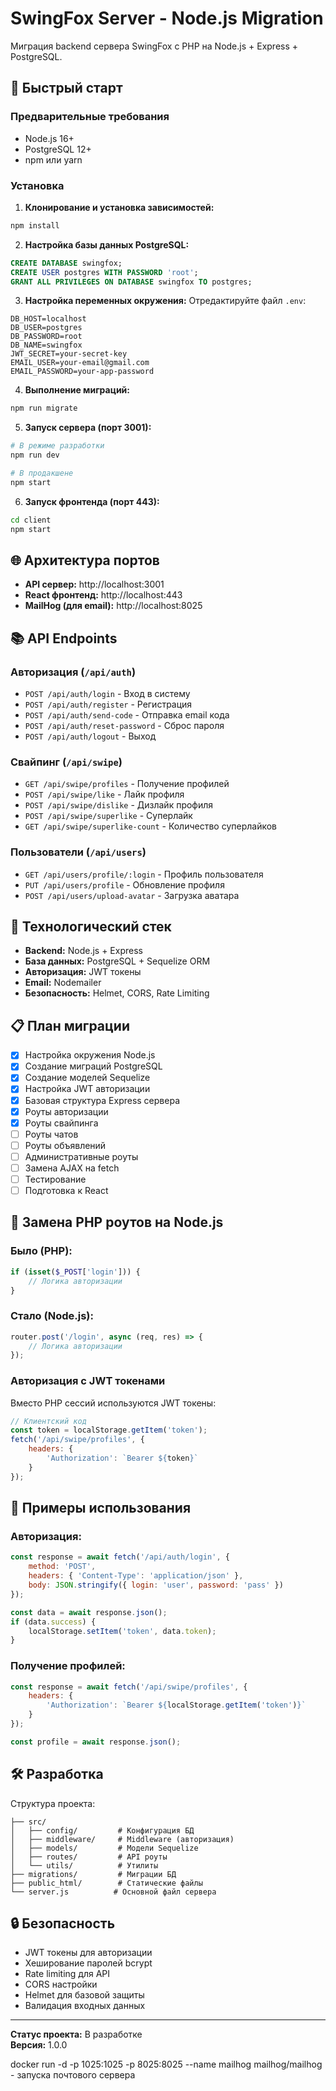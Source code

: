 # SwingFox Server - Node.js Migration

Миграция backend сервера SwingFox с PHP на Node.js + Express + PostgreSQL.

## 🚀 Быстрый старт

### Предварительные требования

- Node.js 16+ 
- PostgreSQL 12+
- npm или yarn

### Установка

1. **Клонирование и установка зависимостей:**
```bash
npm install
```

2. **Настройка базы данных PostgreSQL:**
```sql
CREATE DATABASE swingfox;
CREATE USER postgres WITH PASSWORD 'root';
GRANT ALL PRIVILEGES ON DATABASE swingfox TO postgres;
```

3. **Настройка переменных окружения:**
Отредактируйте файл `.env`:
```env
DB_HOST=localhost
DB_USER=postgres
DB_PASSWORD=root
DB_NAME=swingfox
JWT_SECRET=your-secret-key
EMAIL_USER=your-email@gmail.com
EMAIL_PASSWORD=your-app-password
```

4. **Выполнение миграций:**
```bash
npm run migrate
```

5. **Запуск сервера (порт 3001):**
```bash
# В режиме разработки
npm run dev

# В продакшене
npm start
```

6. **Запуск фронтенда (порт 443):**
```bash
cd client
npm start
```

## 🌐 Архитектура портов

- **API сервер:** http://localhost:3001
- **React фронтенд:** http://localhost:443
- **MailHog (для email):** http://localhost:8025

## 📚 API Endpoints

### Авторизация (`/api/auth`)
- `POST /api/auth/login` - Вход в систему
- `POST /api/auth/register` - Регистрация
- `POST /api/auth/send-code` - Отправка email кода
- `POST /api/auth/reset-password` - Сброс пароля
- `POST /api/auth/logout` - Выход

### Свайпинг (`/api/swipe`)
- `GET /api/swipe/profiles` - Получение профилей
- `POST /api/swipe/like` - Лайк профиля
- `POST /api/swipe/dislike` - Дизлайк профиля  
- `POST /api/swipe/superlike` - Суперлайк
- `GET /api/swipe/superlike-count` - Количество суперлайков

### Пользователи (`/api/users`) 
- `GET /api/users/profile/:login` - Профиль пользователя
- `PUT /api/users/profile` - Обновление профиля
- `POST /api/users/upload-avatar` - Загрузка аватара

## 🔧 Технологический стек

- **Backend:** Node.js + Express
- **База данных:** PostgreSQL + Sequelize ORM
- **Авторизация:** JWT токены
- **Email:** Nodemailer
- **Безопасность:** Helmet, CORS, Rate Limiting

## 📋 План миграции

- [x] Настройка окружения Node.js
- [x] Создание миграций PostgreSQL
- [x] Создание моделей Sequelize  
- [x] Настройка JWT авторизации
- [x] Базовая структура Express сервера
- [x] Роуты авторизации
- [x] Роуты свайпинга
- [ ] Роуты чатов
- [ ] Роуты объявлений
- [ ] Административные роуты
- [ ] Замена AJAX на fetch
- [ ] Тестирование
- [ ] Подготовка к React

## 🔄 Замена PHP роутов на Node.js

### Было (PHP):
```php
if (isset($_POST['login'])) {
    // Логика авторизации
}
```

### Стало (Node.js):
```javascript
router.post('/login', async (req, res) => {
    // Логика авторизации
});
```

### Авторизация с JWT токенами

Вместо PHP сессий используются JWT токены:

```javascript
// Клиентский код
const token = localStorage.getItem('token');
fetch('/api/swipe/profiles', {
    headers: {
        'Authorization': `Bearer ${token}`
    }
});
```

## 📝 Примеры использования

### Авторизация:
```javascript
const response = await fetch('/api/auth/login', {
    method: 'POST',
    headers: { 'Content-Type': 'application/json' },
    body: JSON.stringify({ login: 'user', password: 'pass' })
});

const data = await response.json();
if (data.success) {
    localStorage.setItem('token', data.token);
}
```

### Получение профилей:
```javascript
const response = await fetch('/api/swipe/profiles', {
    headers: {
        'Authorization': `Bearer ${localStorage.getItem('token')}`
    }
});

const profile = await response.json();
```

## 🛠️ Разработка

Структура проекта:
```
├── src/
│   ├── config/         # Конфигурация БД
│   ├── middleware/     # Middleware (авторизация)
│   ├── models/         # Модели Sequelize
│   ├── routes/         # API роуты
│   └── utils/          # Утилиты
├── migrations/         # Миграции БД
├── public_html/        # Статические файлы
└── server.js          # Основной файл сервера
```

## 🔒 Безопасность

- JWT токены для авторизации
- Хеширование паролей bcrypt
- Rate limiting для API
- CORS настройки
- Helmet для базовой защиты
- Валидация входных данных

---

**Статус проекта:** В разработке  
**Версия:** 1.0.0

docker run -d -p 1025:1025 -p 8025:8025 --name mailhog mailhog/mailhog - запуска почтового сервера
